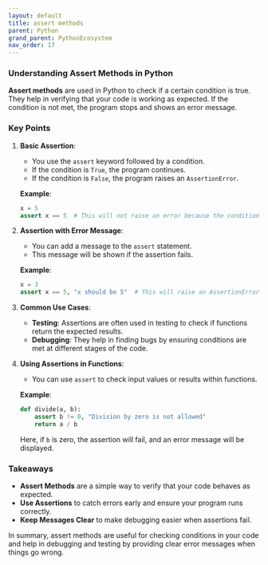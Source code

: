 ```yaml
---
layout: default
title: assert methods
parent: Python
grand_parent: PythonEcosystem
nav_order: 17
---
```


### Understanding Assert Methods in Python

**Assert methods** are used in Python to check if a certain condition is true. They help in verifying that your code is working as expected. If the condition is not met, the program stops and shows an error message.

### Key Points

1. **Basic Assertion**:
   - You use the `assert` keyword followed by a condition.
   - If the condition is `True`, the program continues.
   - If the condition is `False`, the program raises an `AssertionError`.

   **Example**:
   ```python
   x = 5
   assert x == 5  # This will not raise an error because the condition is True
   ```

2. **Assertion with Error Message**:
   - You can add a message to the `assert` statement.
   - This message will be shown if the assertion fails.

   **Example**:
   ```python
   x = 3
   assert x == 5, "x should be 5"  # This will raise an AssertionError with the message
   ```

3. **Common Use Cases**:
   - **Testing**: Assertions are often used in testing to check if functions return the expected results.
   - **Debugging**: They help in finding bugs by ensuring conditions are met at different stages of the code.

4. **Using Assertions in Functions**:
   - You can use `assert` to check input values or results within functions.

   **Example**:
   ```python
   def divide(a, b):
       assert b != 0, "Division by zero is not allowed"
       return a / b
   ```

   Here, if `b` is zero, the assertion will fail, and an error message will be displayed.

### Takeaways

- **Assert Methods** are a simple way to verify that your code behaves as expected.
- **Use Assertions** to catch errors early and ensure your program runs correctly.
- **Keep Messages Clear** to make debugging easier when assertions fail.

In summary, assert methods are useful for checking conditions in your code and help in debugging and testing by providing clear error messages when things go wrong.